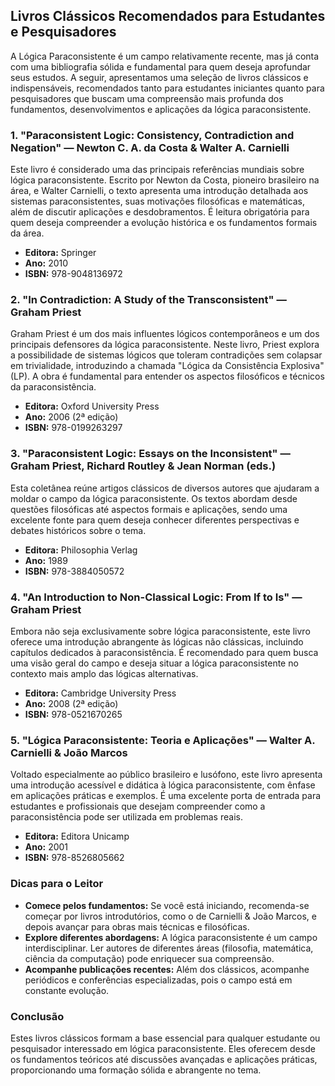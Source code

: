 
## Livros Clássicos Recomendados para Estudantes e Pesquisadores

A Lógica Paraconsistente é um campo relativamente recente, mas já conta com uma bibliografia sólida e fundamental para quem deseja aprofundar seus estudos. A seguir, apresentamos uma seleção de livros clássicos e indispensáveis, recomendados tanto para estudantes iniciantes quanto para pesquisadores que buscam uma compreensão mais profunda dos fundamentos, desenvolvimentos e aplicações da lógica paraconsistente.

### 1. **"Paraconsistent Logic: Consistency, Contradiction and Negation" — Newton C. A. da Costa & Walter A. Carnielli**

Este livro é considerado uma das principais referências mundiais sobre lógica paraconsistente. Escrito por Newton da Costa, pioneiro brasileiro na área, e Walter Carnielli, o texto apresenta uma introdução detalhada aos sistemas paraconsistentes, suas motivações filosóficas e matemáticas, além de discutir aplicações e desdobramentos. É leitura obrigatória para quem deseja compreender a evolução histórica e os fundamentos formais da área.

- **Editora:** Springer
- **Ano:** 2010
- **ISBN:** 978-9048136972

### 2. **"In Contradiction: A Study of the Transconsistent" — Graham Priest**

Graham Priest é um dos mais influentes lógicos contemporâneos e um dos principais defensores da lógica paraconsistente. Neste livro, Priest explora a possibilidade de sistemas lógicos que toleram contradições sem colapsar em trivialidade, introduzindo a chamada "Lógica da Consistência Explosiva" (LP). A obra é fundamental para entender os aspectos filosóficos e técnicos da paraconsistência.

- **Editora:** Oxford University Press
- **Ano:** 2006 (2ª edição)
- **ISBN:** 978-0199263297

### 3. **"Paraconsistent Logic: Essays on the Inconsistent" — Graham Priest, Richard Routley & Jean Norman (eds.)**

Esta coletânea reúne artigos clássicos de diversos autores que ajudaram a moldar o campo da lógica paraconsistente. Os textos abordam desde questões filosóficas até aspectos formais e aplicações, sendo uma excelente fonte para quem deseja conhecer diferentes perspectivas e debates históricos sobre o tema.

- **Editora:** Philosophia Verlag
- **Ano:** 1989
- **ISBN:** 978-3884050572

### 4. **"An Introduction to Non-Classical Logic: From If to Is" — Graham Priest**

Embora não seja exclusivamente sobre lógica paraconsistente, este livro oferece uma introdução abrangente às lógicas não clássicas, incluindo capítulos dedicados à paraconsistência. É recomendado para quem busca uma visão geral do campo e deseja situar a lógica paraconsistente no contexto mais amplo das lógicas alternativas.

- **Editora:** Cambridge University Press
- **Ano:** 2008 (2ª edição)
- **ISBN:** 978-0521670265

### 5. **"Lógica Paraconsistente: Teoria e Aplicações" — Walter A. Carnielli & João Marcos**

Voltado especialmente ao público brasileiro e lusófono, este livro apresenta uma introdução acessível e didática à lógica paraconsistente, com ênfase em aplicações práticas e exemplos. É uma excelente porta de entrada para estudantes e profissionais que desejam compreender como a paraconsistência pode ser utilizada em problemas reais.

- **Editora:** Editora Unicamp
- **Ano:** 2001
- **ISBN:** 978-8526805662



### **Dicas para o Leitor**

- **Comece pelos fundamentos:** Se você está iniciando, recomenda-se começar por livros introdutórios, como o de Carnielli & João Marcos, e depois avançar para obras mais técnicas e filosóficas.
- **Explore diferentes abordagens:** A lógica paraconsistente é um campo interdisciplinar. Ler autores de diferentes áreas (filosofia, matemática, ciência da computação) pode enriquecer sua compreensão.
- **Acompanhe publicações recentes:** Além dos clássicos, acompanhe periódicos e conferências especializadas, pois o campo está em constante evolução.

### **Conclusão**

Estes livros clássicos formam a base essencial para qualquer estudante ou pesquisador interessado em lógica paraconsistente. Eles oferecem desde os fundamentos teóricos até discussões avançadas e aplicações práticas, proporcionando uma formação sólida e abrangente no tema.



